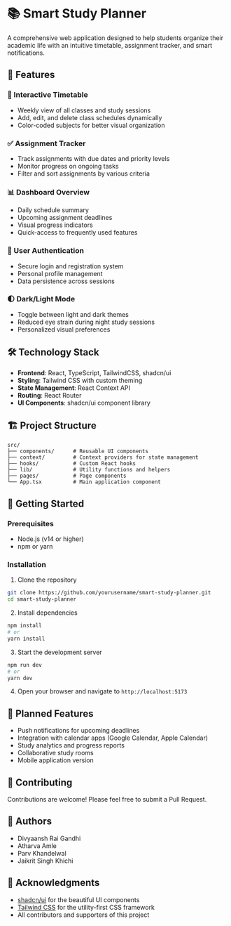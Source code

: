 
# 📚 Smart Study Planner

A comprehensive web application designed to help students organize their academic life with an intuitive timetable, assignment tracker, and smart notifications.

## 🚀 Features

### 📅 Interactive Timetable
- Weekly view of all classes and study sessions
- Add, edit, and delete class schedules dynamically
- Color-coded subjects for better visual organization

### ✅ Assignment Tracker
- Track assignments with due dates and priority levels
- Monitor progress on ongoing tasks
- Filter and sort assignments by various criteria

### 📊 Dashboard Overview
- Daily schedule summary
- Upcoming assignment deadlines
- Visual progress indicators
- Quick-access to frequently used features

### 🔐 User Authentication
- Secure login and registration system
- Personal profile management
- Data persistence across sessions

### 🌓 Dark/Light Mode
- Toggle between light and dark themes
- Reduced eye strain during night study sessions
- Personalized visual preferences

## 🛠️ Technology Stack

- **Frontend**: React, TypeScript, TailwindCSS, shadcn/ui
- **Styling**: Tailwind CSS with custom theming
- **State Management**: React Context API
- **Routing**: React Router
- **UI Components**: shadcn/ui component library

## 🏗️ Project Structure

```
src/
├── components/      # Reusable UI components
├── context/         # Context providers for state management
├── hooks/           # Custom React hooks
├── lib/             # Utility functions and helpers
├── pages/           # Page components
└── App.tsx          # Main application component
```

## 🚦 Getting Started

### Prerequisites
- Node.js (v14 or higher)
- npm or yarn

### Installation

1. Clone the repository
```bash
git clone https://github.com/yourusername/smart-study-planner.git
cd smart-study-planner
```

2. Install dependencies
```bash
npm install
# or
yarn install
```

3. Start the development server
```bash
npm run dev
# or
yarn dev
```

4. Open your browser and navigate to `http://localhost:5173`

## 🧩 Planned Features

- Push notifications for upcoming deadlines
- Integration with calendar apps (Google Calendar, Apple Calendar)
- Study analytics and progress reports
- Collaborative study rooms
- Mobile application version

## 🤝 Contributing

Contributions are welcome! Please feel free to submit a Pull Request.

## 👥 Authors

- Divyaansh Rai Gandhi
- Atharva Amle
- Parv Khandelwal
- Jaikrit Singh Khichi
## 🙏 Acknowledgments

- [shadcn/ui](https://ui.shadcn.com/) for the beautiful UI components
- [Tailwind CSS](https://tailwindcss.com/) for the utility-first CSS framework
- All contributors and supporters of this project
